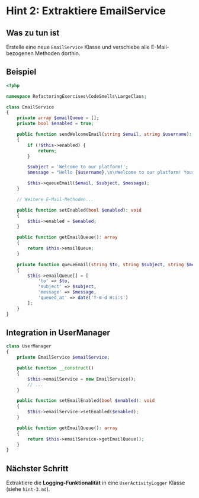 # Hint 2: Extraktiere EmailService

## Was zu tun ist

Erstelle eine neue `EmailService` Klasse und verschiebe alle E-Mail-bezogenen Methoden dorthin.

## Beispiel

```php
<?php

namespace RefactoringExercises\CodeSmells\LargeClass;

class EmailService
{
    private array $emailQueue = [];
    private bool $enabled = true;

    public function sendWelcomeEmail(string $email, string $username): void
    {
        if (!$this->enabled) {
            return;
        }

        $subject = 'Welcome to our platform!';
        $message = "Hello {$username},\n\nWelcome to our platform! Your account has been created successfully.\n\nBest regards,\nThe Team";

        $this->queueEmail($email, $subject, $message);
    }

    // Weitere E-Mail-Methoden...

    public function setEnabled(bool $enabled): void
    {
        $this->enabled = $enabled;
    }

    public function getEmailQueue(): array
    {
        return $this->emailQueue;
    }

    private function queueEmail(string $to, string $subject, string $message): void
    {
        $this->emailQueue[] = [
            'to' => $to,
            'subject' => $subject,
            'message' => $message,
            'queued_at' => date('Y-m-d H:i:s')
        ];
    }
}
```

## Integration in UserManager

```php
class UserManager
{
    private EmailService $emailService;

    public function __construct()
    {
        $this->emailService = new EmailService();
        // ...
    }

    public function setEmailEnabled(bool $enabled): void
    {
        $this->emailService->setEnabled($enabled);
    }

    public function getEmailQueue(): array
    {
        return $this->emailService->getEmailQueue();
    }
}
```

## Nächster Schritt

Extraktiere die **Logging-Funktionalität** in eine `UserActivityLogger` Klasse (siehe `hint-3.md`).